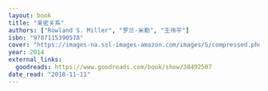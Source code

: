 ```yaml
---
layout: book
title: "亲密关系"
authors: ["Rowland S. Miller", "罗兰·米勒", "王伟平"]
isbn: "9787115390578"
cover: "https://images-na.ssl-images-amazon.com/images/S/compressed.photo.goodreads.com/books/1518456910i/38492507.jpg"
year: 2014
external_links:
  goodreads: https://www.goodreads.com/book/show/38492507
date_read: "2018-11-11"
---
```


